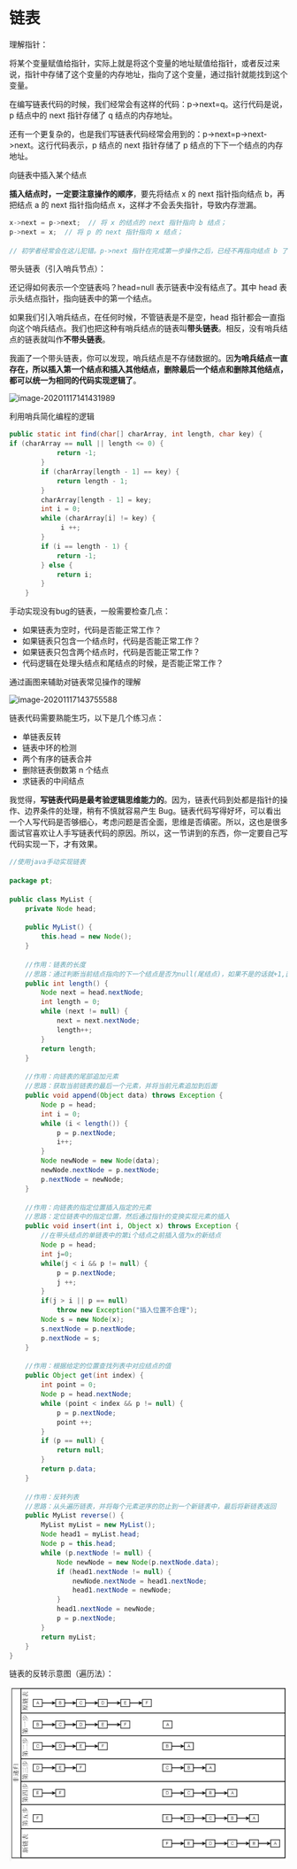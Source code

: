 # 链表

理解指针：

将某个变量赋值给指针，实际上就是将这个变量的地址赋值给指针，或者反过来说，指针中存储了这个变量的内存地址，指向了这个变量，通过指针就能找到这个变量。

在编写链表代码的时候，我们经常会有这样的代码：p->next=q。这行代码是说，p 结点中的 next 指针存储了 q 结点的内存地址。

还有一个更复杂的，也是我们写链表代码经常会用到的：p->next=p->next->next。这行代码表示，p 结点的 next 指针存储了 p 结点的下下一个结点的内存地址。



向链表中插入某个结点

**插入结点时，一定要注意操作的顺序**，要先将结点 x 的 next 指针指向结点 b，再把结点 a 的 next 指针指向结点 x，这样才不会丢失指针，导致内存泄漏。

```c
x->next = p->next;  // 将 x 的结点的 next 指针指向 b 结点；
p->next = x;  // 将 p 的 next 指针指向 x 结点；

// 初学者经常会在这儿犯错。p->next 指针在完成第一步操作之后，已经不再指向结点 b 了，而是指向结点 x。第 2 行代码相当于将 x 赋值给 x->next，自己指向自己。因此，整个链表也就断成了两半，从结点 b 往后的所有结点都无法访问到了
```





带头链表（引入哨兵节点）：

还记得如何表示一个空链表吗？head=null 表示链表中没有结点了。其中 head 表示头结点指针，指向链表中的第一个结点。

如果我们引入哨兵结点，在任何时候，不管链表是不是空，head 指针都会一直指向这个哨兵结点。我们也把这种有哨兵结点的链表叫**带头链表**。相反，没有哨兵结点的链表就叫作**不带头链表**。

我画了一个带头链表，你可以发现，哨兵结点是不存储数据的。因**为哨兵结点一直存在，所以插入第一个结点和插入其他结点，删除最后一个结点和删除其他结点，都可以统一为相同的代码实现逻辑了**。

![image-20201117141431989](C:%5CUsers%5Cmiaoj%5CAppData%5CRoaming%5CTypora%5Ctypora-user-images%5Cimage-20201117141431989.png)



利用哨兵简化编程的逻辑



```java
public static int find(char[] charArray, int length, char key) {
if (charArray == null || length <= 0) {
            return -1;
        }
        if (charArray[length - 1] == key) {
            return length - 1;
        }
        charArray[length - 1] = key;
        int i = 0;
        while (charArray[i] != key) {
             i ++;
        }
        if (i == length - 1) {
            return -1;
        } else {
            return i;
        }
    }
```



手动实现没有bug的链表，一般需要检查几点：

- 如果链表为空时，代码是否能正常工作？
- 如果链表只包含一个结点时，代码是否能正常工作？
- 如果链表只包含两个结点时，代码是否能正常工作？
- 代码逻辑在处理头结点和尾结点的时候，是否能正常工作？



通过画图来辅助对链表常见操作的理解

![image-20201117143755588](C:%5CUsers%5Cmiaoj%5CAppData%5CRoaming%5CTypora%5Ctypora-user-images%5Cimage-20201117143755588.png)



链表代码需要熟能生巧，以下是几个练习点：

- 单链表反转
- 链表中环的检测
- 两个有序的链表合并
- 删除链表倒数第 n 个结点
- 求链表的中间结点



我觉得，**写链表代码是最考验逻辑思维能力的**。因为，链表代码到处都是指针的操作、边界条件的处理，稍有不慎就容易产生 Bug。链表代码写得好坏，可以看出一个人写代码是否够细心，考虑问题是否全面，思维是否缜密。所以，这也是很多面试官喜欢让人手写链表代码的原因。所以，这一节讲到的东西，你一定要自己写代码实现一下，才有效果。



```java
//使用java手动实现链表

package pt;

public class MyList {
    private Node head;

    public MyList() {
        this.head = new Node();
    }

    //作用：链表的长度
    //思路：通过判断当前结点指向的下一个结点是否为null(尾结点)，如果不是的话就+1,直到遇到尾结点就返回总数
    public int length() {
        Node next = head.nextNode;
        int length = 0;
        while (next != null) {
            next = next.nextNode;
            length++;
        }
        return length;
    }

    //作用：向链表的尾部追加元素
    //思路：获取当前链表的最后一个元素，并将当前元素追加到后面
    public void append(Object data) throws Exception {
        Node p = head;
        int i = 0;
        while (i < length()) {
            p = p.nextNode;
            i++;
        }
        Node newNode = new Node(data);
        newNode.nextNode = p.nextNode;
        p.nextNode = newNode;
    }

    //作用：向链表的指定位置插入指定的元素
    //思路：定位链表中的指定位置，然后通过指针的变换实现元素的插入
    public void insert(int i, Object x) throws Exception {
        //在带头结点的单链表中的第i个结点之前插入值为x的新结点
        Node p = head;
        int j=0;
        while(j < i && p != null) {
            p = p.nextNode;
            j ++;
        }
        if(j > i || p == null)
            throw new Exception("插入位置不合理");
        Node s = new Node(x);
        s.nextNode = p.nextNode;
        p.nextNode = s;
    }

    //作用：根据给定的位置查找列表中对应结点的值
    public Object get(int index) {
        int point = 0;
        Node p = head.nextNode;
        while (point < index && p != null) {
            p = p.nextNode;
            point ++;
        }
        if (p == null) {
            return null;
        }
        return p.data;
    }

    //作用：反转列表
    //思路：从头遍历链表，并将每个元素逆序的防止到一个新链表中，最后将新链表返回
    public MyList reverse() {
        MyList myList = new MyList();
        Node head1 = myList.head;
        Node p = this.head;
        while (p.nextNode != null) {
            Node newNode = new Node(p.nextNode.data);
            if (head1.nextNode != null) {
                newNode.nextNode = head1.nextNode;
                head1.nextNode = newNode;
            }
            head1.nextNode = newNode;
            p = p.nextNode;
        }
        return myList;
    }
}
```



链表的反转示意图（遍历法）：

![image-20201117165114712](8%20%E9%93%BE%E8%A1%A8.assets/image-20201117165114712.png)



